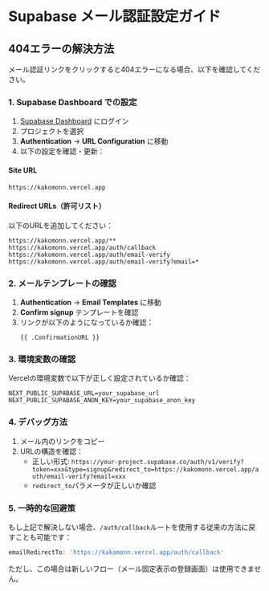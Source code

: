 # Supabase メール認証設定ガイド

## 404エラーの解決方法

メール認証リンクをクリックすると404エラーになる場合、以下を確認してください。

### 1. Supabase Dashboard での設定

1. [Supabase Dashboard](https://app.supabase.com) にログイン
2. プロジェクトを選択
3. **Authentication** → **URL Configuration** に移動
4. 以下の設定を確認・更新：

#### Site URL
```
https://kakomonn.vercel.app
```

#### Redirect URLs（許可リスト）
以下のURLを追加してください：
```
https://kakomonn.vercel.app/**
https://kakomonn.vercel.app/auth/callback
https://kakomonn.vercel.app/auth/email-verify
https://kakomonn.vercel.app/auth/email-verify?email=*
```

### 2. メールテンプレートの確認

1. **Authentication** → **Email Templates** に移動
2. **Confirm signup** テンプレートを確認
3. リンクが以下のようになっているか確認：
   ```
   {{ .ConfirmationURL }}
   ```

### 3. 環境変数の確認

Vercelの環境変数で以下が正しく設定されているか確認：
```
NEXT_PUBLIC_SUPABASE_URL=your_supabase_url
NEXT_PUBLIC_SUPABASE_ANON_KEY=your_supabase_anon_key
```

### 4. デバッグ方法

1. メール内のリンクをコピー
2. URLの構造を確認：
   - 正しい形式: `https://your-project.supabase.co/auth/v1/verify?token=xxx&type=signup&redirect_to=https://kakomonn.vercel.app/auth/email-verify?email=xxx`
   - `redirect_to`パラメータが正しいか確認

### 5. 一時的な回避策

もし上記で解決しない場合、`/auth/callback`ルートを使用する従来の方法に戻すことも可能です：

```typescript
emailRedirectTo: 'https://kakomonn.vercel.app/auth/callback'
```

ただし、この場合は新しいフロー（メール固定表示の登録画面）は使用できません。